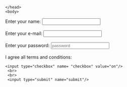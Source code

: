 <!DOCTYPE html>
<html>
    <head>
        <title>
HTML FORMS
        </title>
        
    </head>
    <body>
<form>
    Enter your name:
    <input text="text" name="username"/>
    <br>
    <br>
    Enter your e-mail:
    <input text="e-mail" name="e-mail"/>
    <br>
    <br>
    Enter your password:
    <input type="password" placeholder="password" name="password"/>
    <br>
    <br>
     I agree all terms and conditions:
    
    <input type="checkbox" name= "checkbox" value="on"/>
     <br>
     <br>
     <input type="submit" name="submit"/>
</form>
    </body>
</html>
